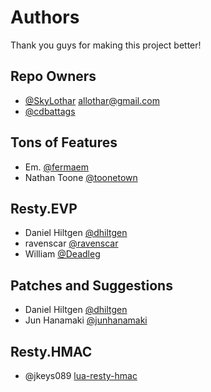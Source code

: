 # Authors
Thank you guys for making this project better!

## Repo Owners
 - [@SkyLothar](https://github.com/skylothar) <allothar@gmail.com>
 - [@cdbattags](https://github.com/cdbattags/lua-resty-jwt) 
 
## Tons of Features
 - Em. [@fermaem](https://github.com/fermaem)
 - Nathan Toone [@toonetown](https://github.com/toonetown)

## Resty.EVP
 - Daniel Hiltgen [@dhiltgen](https://github.com/dhiltgen)
 - ravenscar [@ravenscar](https://github.com/ravenscar)
 - William [@Deadleg](https://github.com/Deadleg)

## Patches and Suggestions
 - Daniel Hiltgen [@dhiltgen](https://github.com/dhiltgen)
 - Jun Hanamaki [@junhanamaki](https://github.com/junhanamaki)

## Resty.HMAC
  - @jkeys089 [lua-resty-hmac](https://github.com/jkeys089/lua-resty-hmac)
